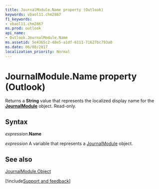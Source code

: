 ```yaml
---
title: JournalModule.Name property (Outlook)
keywords: vbaol11.chm2867
f1_keywords:
- vbaol11.chm2867
ms.prod: outlook
api_name:
- Outlook.JournalModule.Name
ms.assetid: 5e4365c2-48e5-a1df-6111-71627bc793a0
ms.date: 06/08/2017
localization_priority: Normal
---
```



# JournalModule.Name property (Outlook)

Returns a **String** value that represents the localized display name for the **[JournalModule](Outlook.JournalModule.md)** object. Read-only.


## Syntax

_expression_.**Name**

_expression_ A variable that represents a [JournalModule](Outlook.JournalModule.md) object.


## See also


[JournalModule Object](Outlook.JournalModule.md)

[!include[Support and feedback](~/includes/feedback-boilerplate.md)]
